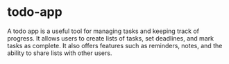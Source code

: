 # todo-app
  A todo app is a useful tool for managing tasks and keeping track of progress. It allows users to create lists of tasks, set deadlines, and mark tasks as complete. It also offers features such as reminders, notes, and the ability to share lists with other users.
